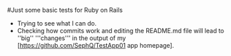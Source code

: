 #Just some basic tests for Ruby on Rails
* Trying to see what I can do.
* Checking how commits work and editing the README.md file will lead to ''big'' '''changes''' in the output of my [https://github.com/SephQ/TestApp01 app homepage].